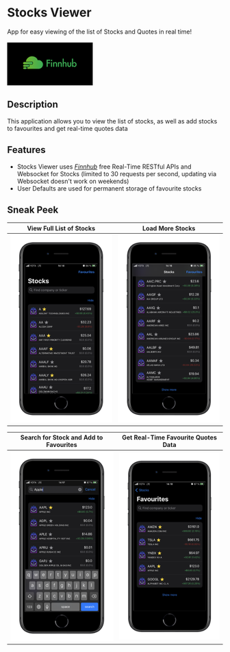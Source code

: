 # Stocks Viewer
App for easy viewing of the list of Stocks and Quotes in real time!\
\
[![](images/finnhub-logo.png)](https://finnhub.io)

## Description
This application allows you to view the list of stocks, as well as add stocks to favourites and get real-time quotes data

## Features
* Stocks Viewer uses [*Finnhub*](https://finnhub.io) free Real-Time RESTful APIs and Websocket for Stocks (limited to 30 requests per second, updating via Websocket doesn't work on weekends)
* User Defaults are used for permanent storage of favourite stocks

## Sneak Peek
View Full List of Stocks | Load More Stocks
:-----------------------:|:-------------:
![](images/stocks.png) | ![](images/show-more.png)

Search for Stock and Add to Favourites |  Get Real-Time Favourite Quotes Data
:---------------------:|:-----------------:
![](images/search.png) | ![](images/favourites.png)
